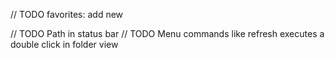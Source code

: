 // TODO favorites: add new

// TODO Path in status bar
// TODO Menu commands like refresh executes a double click in folder view